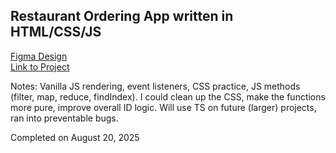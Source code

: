 ## Restaurant Ordering App  written in HTML/CSS/JS
[Figma Design](https://www.figma.com/design/Hdgwo69Dym9vVsxbuPbl0h/Mobile-Restaurant-Menu?node-id=0-1&p=f&t=ESwR7XfRabP2iKoi-0)
<br>
[Link to Project](https://coruscating-croquembouche-95fffc.netlify.app/)

Notes: Vanilla JS rendering, event listeners, CSS practice, JS methods (filter, map, reduce, findIndex). I could clean up the CSS, make the functions more pure, improve overall ID logic. Will use TS on future (larger) projects, ran into preventable bugs.

Completed on August 20, 2025
